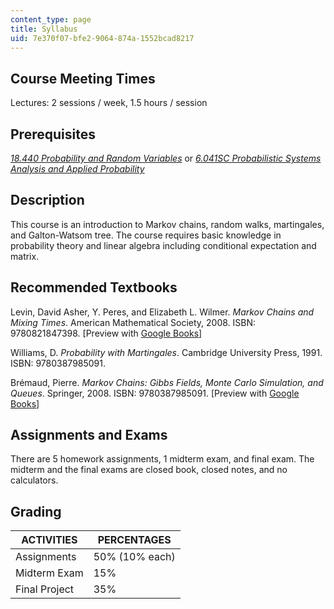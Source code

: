 ```yaml
---
content_type: page
title: Syllabus
uid: 7e370f07-bfe2-9064-874a-1552bcad8217
---
```


Course Meeting Times
--------------------

Lectures: 2 sessions / week, 1.5 hours / session

Prerequisites
-------------

[_18.440 Probability and Random Variables_](/courses/18-440-probability-and-random-variables-spring-2014) or [_6.041SC Probabilistic Systems Analysis and Applied Probability_](/courses/6-041sc-probabilistic-systems-analysis-and-applied-probability-fall-2013)

Description
-----------

This course is an introduction to Markov chains, random walks, martingales, and Galton-Watsom tree. The course requires basic knowledge in probability theory and linear algebra including conditional expectation and matrix.

Recommended Textbooks
---------------------

Levin, David Asher, Y. Peres, and Elizabeth L. Wilmer. _Markov Chains and Mixing Times_. American Mathematical Society, 2008. ISBN: 9780821847398. \[Preview with [Google Books](http://books.google.com/books?id=6Cg5Nq5sSv4C&pg=PAfrontcover)\]

Williams, D. _Probability with Martingales_. Cambridge University Press, 1991. ISBN: 9780387985091.

Brémaud, Pierre. _Markov Chains: Gibbs Fields, Monte Carlo Simulation, and Queues_. Springer, 2008. ISBN: 9780387985091. \[Preview with [Google Books](http://books.google.com/books?id=KF0LgxRCgQsC&pg=PAfrontcover)\]

Assignments and Exams
---------------------

There are 5 homework assignments, 1 midterm exam, and final exam. The midterm and the final exams are closed book, closed notes, and no calculators.

Grading
-------

| ACTIVITIES | PERCENTAGES |
| --- | --- |
| Assignments | 50% (10% each) |
| Midterm Exam | 15% |
| Final Project | 35%